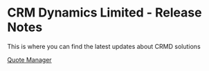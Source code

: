 # CRM Dynamics Limited - Release Notes

This is where you can find the latest updates about CRMD solutions

[Quote Manager](./QuoteManager)